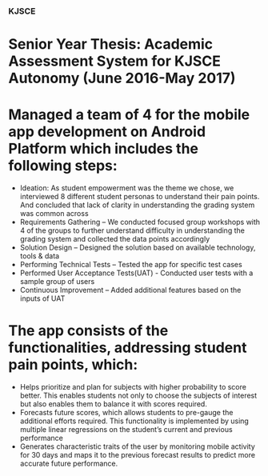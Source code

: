 ### KJSCE
# Senior Year Thesis: Academic Assessment System for KJSCE Autonomy   (June 2016-May 2017)
# Managed a team of 4 for the mobile app development on Android Platform which includes the following steps:
* Ideation: As student empowerment was the theme we chose, we interviewed 8 different student personas to understand their pain points. And concluded that lack of clarity in understanding the grading system was common across
* Requirements Gathering – We conducted focused group workshops with 4 of the groups to further understand difficulty in understanding the grading system and collected the data points accordingly
* Solution Design – Designed the solution based on available technology, tools & data
* Performing Technical Tests – Tested the app for specific test cases
* Performed User Acceptance Tests(UAT) - Conducted user tests with a sample group of users
* Continuous Improvement – Added additional features based on the inputs of UAT
# The app consists of the functionalities, addressing student pain points, which:
* Helps prioritize and plan for subjects with higher probability to score better. This enables students not only to choose the subjects of interest but also enables them to balance it with scores required.
* Forecasts future scores, which allows students to pre-gauge the additional efforts required. This functionality is implemented by using multiple linear regressions on the student’s current and previous performance
* Generates characteristic traits of the user by monitoring mobile activity for 30 days and maps it to the previous forecast results to predict more accurate future performance. 
